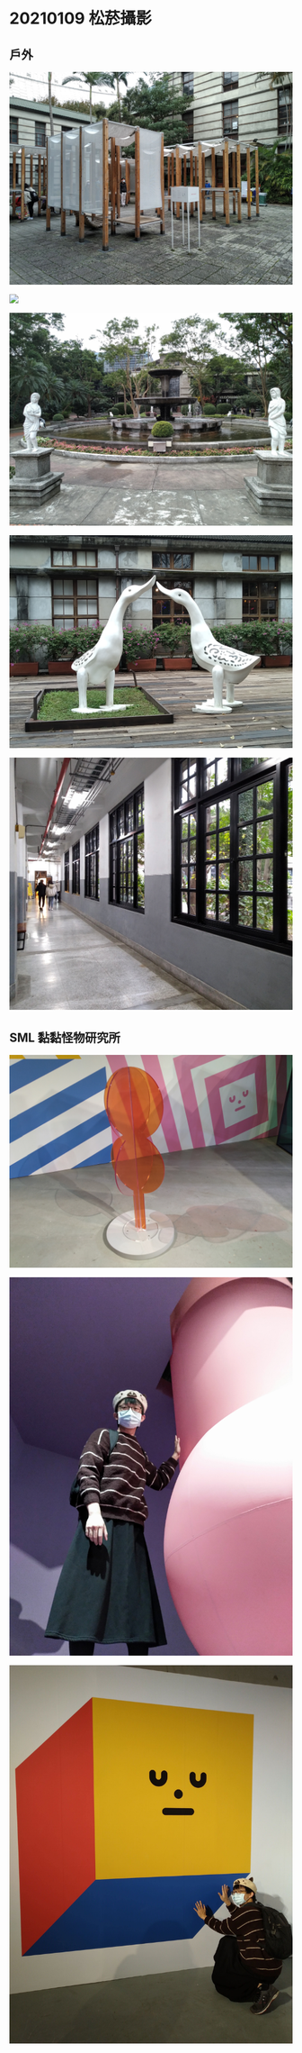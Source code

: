 # 20210109 松菸攝影

## 戶外

![](IMG_20210109_140843.jpg)

![](IMG_20210109_141847.jpg)

![](IMG_20210109_141957.jpg)

![](IMG_20210109_153222.jpg)

![](IMG_20210109_163714.jpg)

## SML 黏黏怪物研究所

![](IMG_20210109_162156.jpg)

![](IMG_20210109_162254.jpg)

![](IMG_20210109_162516.jpg)
